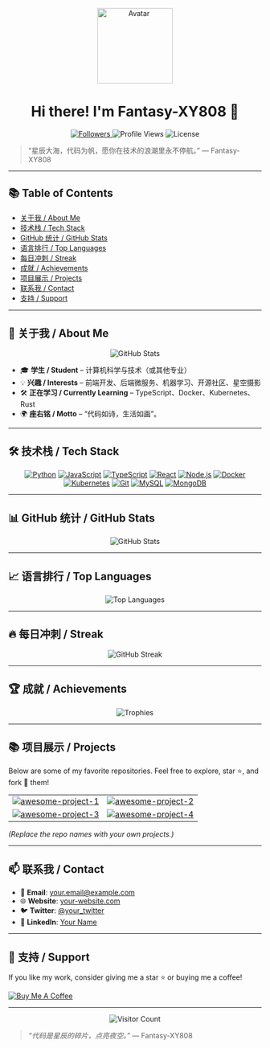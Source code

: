 <p align="center">
  <img src="https://github.com/Fantasy-XY808.png?size=200" width="150" alt="Avatar"/>
</p>

<h1 align="center">Hi there! I'm Fantasy-XY808 👋</h1>

<p align="center">
  <a href="https://github.com/Fantasy-XY808">
    <img src="https://img.shields.io/github/followers/Fantasy-XY808?label=Followers&style=social" alt="Followers"/>
  </a>
  <img src="https://komarev.com/ghpvc/?username=Fantasy-XY808&label=Profile%20views&color=0e75b6&style=flat" alt="Profile Views"/>
  <img src="https://img.shields.io/github/license/Fantasy-XY808?style=flat-square" alt="License"/>
</p>

> “星辰大海，代码为帆，愿你在技术的浪潮里永不停航。” — Fantasy-XY808  

---

## 📚 Table of Contents
- [关于我 / About Me](#-about-me)
- [技术栈 / Tech Stack](#-tech-stack)
- [GitHub 统计 / GitHub Stats](#-github-stats)
- [语言排行 / Top Languages](#-top-languages)
- [每日冲刺 / Streak](#-streak)
- [成就 / Achievements](#-achievements)
- [项目展示 / Projects](#-projects)
- [联系我 / Contact](#-contact)
- [支持 / Support](#-support)

---

## 🌱 关于我 / About Me
<p align="center">
  <img src="https://github-readme-stats.vercel.app/api?username=Fantasy-XY808&show_icons=true&theme=radical&hide_border=true" alt="GitHub Stats"/>
</p>

- 🎓 **学生 / Student** – 计算机科学与技术（或其他专业）  
- 💡 **兴趣 / Interests** – 前端开发、后端微服务、机器学习、开源社区、星空摄影  
- 🛠️ **正在学习 / Currently Learning** – TypeScript、Docker、Kubernetes、Rust  
- 🌍 **座右铭 / Motto** – “代码如诗，生活如画”。  

---

## 🛠️ 技术栈 / Tech Stack
<p align="center">
  <a href="https://www.python.org/"><img src="https://img.shields.io/badge/-Python-3776AB?logo=python&logoColor=white" alt="Python"/></a>
  <a href="https://developer.mozilla.org/en-US/docs/Web/JavaScript"><img src="https://img.shields.io/badge/-JavaScript-F7DF1E?logo=javascript&logoColor=black" alt="JavaScript"/></a>
  <a href="https://www.typescriptlang.org/"><img src="https://img.shields.io/badge/-TypeScript-3178C6?logo=typescript&logoColor=white" alt="TypeScript"/></a>
  <a href="https://reactjs.org/"><img src="https://img.shields.io/badge/-React-61DAFB?logo=react&logoColor=black" alt="React"/></a>
  <a href="https://nodejs.org/"><img src="https://img.shields.io/badge/-Node.js-339933?logo=node.js&logoColor=white" alt="Node.js"/></a>
  <a href="https://www.docker.com/"><img src="https://img.shields.io/badge/-Docker-2496ED?logo=docker&logoColor=white" alt="Docker"/></a>
  <a href="https://kubernetes.io/"><img src="https://img.shields.io/badge/-Kubernetes-326CE5?logo=kubernetes&logoColor=white" alt="Kubernetes"/></a>
  <a href="https://git-scm.com/"><img src="https://img.shields.io/badge/-Git-F05032?logo=git&logoColor=white" alt="Git"/></a>
  <a href="https://www.mysql.com/"><img src="https://img.shields.io/badge/-MySQL-4479A1?logo=mysql&logoColor=white" alt="MySQL"/></a>
  <a href="https://www.mongodb.com/"><img src="https://img.shields.io/badge/-MongoDB-47A248?logo=mongodb&logoColor=white" alt="MongoDB"/></a>
</p>

---

## 📊 GitHub 统计 / GitHub Stats
<p align="center">
  <img src="https://github-readme-stats.vercel.app/api?username=Fantasy-XY808&show_icons=true&theme=radical&hide_border=true" alt="GitHub Stats"/>
</p>

---

## 📈 语言排行 / Top Languages
<p align="center">
  <img src="https://github-readme-stats.vercel.app/api/top-langs/?username=Fantasy-XY808&layout=compact&theme=radical&hide_border=true" alt="Top Languages"/>
</p>

---

## 🔥 每日冲刺 / Streak
<p align="center">
  <img src="https://github-readme-streak-stats.herokuapp.com?user=Fantasy-XY808&theme=radical&hide_border=true" alt="GitHub Streak"/>
</p>

---

## 🏆 成就 / Achievements
<p align="center">
  <img src="https://github-profile-trophy.vercel.app/?username=Fantasy-XY808&theme=radical&no-bg=true&margin-w=15&margin-h=15" alt="Trophies"/>
</p>

---

## 📚 项目展示 / Projects
Below are some of my favorite repositories. Feel free to explore, star ⭐, and fork 🍴 them!

<table>
  <tr>
    <td align="center"><a href="https://github.com/Fantasy-XY808/awesome-project-1"><img src="https://github-readme-stats.vercel.app/api/pin/?username=Fantasy-XY808&repo=awesome-project-1&theme=radical" alt="awesome-project-1"/></a></td>
    <td align="center"><a href="https://github.com/Fantasy-XY808/awesome-project-2"><img src="https://github-readme-stats.vercel.app/api/pin/?username=Fantasy-XY808&repo=awesome-project-2&theme=radical" alt="awesome-project-2"/></a></td>
  </tr>
  <tr>
    <td align="center"><a href="https://github.com/Fantasy-XY808/awesome-project-3"><img src="https://github-readme-stats.vercel.app/api/pin/?username=Fantasy-XY808&repo=awesome-project-3&theme=radical" alt="awesome-project-3"/></a></td>
    <td align="center"><a href="https://github.com/Fantasy-XY808/awesome-project-4"><img src="https://github-readme-stats.vercel.app/api/pin/?username=Fantasy-XY808&repo=awesome-project-4&theme=radical" alt="awesome-project-4"/></a></td>
  </tr>
</table>

*(Replace the repo names with your own projects.)*

---

## 📫 联系我 / Contact
- 📧 **Email**: <a href="mailto:your.email@example.com">your.email@example.com</a>  
- 🌐 **Website**: <a href="https://your-website.com">your-website.com</a>  
- 🐦 **Twitter**: [@your_twitter](https://twitter.com/your_twitter)  
- 💼 **LinkedIn**: [Your Name](https://www.linkedin.com/in/your-linkedin/)  

---

## 🙏 支持 / Support
If you like my work, consider giving me a star ⭐ or buying me a coffee!  

<a href="https://www.buymeacoffee.com/yourusername"><img src="https://img.shields.io/badge/Buy%20Me%20A%20Coffee-%23FFDD00?logo=buy-me-a-coffee&logoColor=black" alt="Buy Me A Coffee"/></a>

---

<p align="center">
  <img src="https://profile-counter.glitch.me/Fantasy-XY808/count.svg" alt="Visitor Count"/>
</p>

> *“代码是星辰的碎片，点亮夜空。”* — Fantasy-XY808
